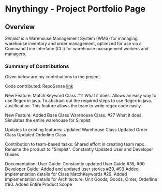 # Nnythingy - Project Portfolio Page

## Overview
*Simplst* is a Warehouse Management System (WMS) for managing warehouse inventory and order management, optimzed for use
via a Command Line Interface (CLI) for warehouse management workers and managers.


### Summary of Contributions
Given below are my contributions to the project.

Code contributed: RepoSense [link](https://nus-cs2113-ay2122s2.github.io/tp-dashboard/?search=nnythingy&breakdown=true&sort=groupTitle&sortWithin=title&since=2022-02-18&timeframe=commit&mergegroup=&groupSelect=groupByRepos&checkedFileTypes=docs~functional-code~test-code~other)

New Feature:
    Match Keyword Class #11
        What it does: Allows an easy way to use Regex in java. To abstract out the required steps to use Regex in java.
        Justification: This feature allows the team to write regex code easily.

New Feature:
    Added Base Class Warehouse Class. #27
        What it does: Simulates the entire warehouse for Simplst

Updates to existing features:
    Updated Warehouse Class
    Updated Order Class
    Updated Orderline Class

Contribution to team-based tasks:
    Shared effort in creating team repo.
    Rename the product to "Simplst".
    Constantly Updated User and Developer Guides

Documentation:
    User Guide:
        Constantly updated User Guide #35, #90
    Developer Guide:
        Added and updated user stories #29, #93
        Added implementation details for Class MatchKeywords #29.
        Added implementation details for Architecture, Unit Goods, Goods, Order, Orderline #90.
        Added Entire Product Scope
